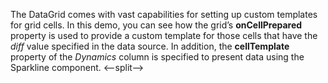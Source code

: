 The DataGrid comes with vast capabilities for setting up&nbsp;custom templates for grid cells. In&nbsp;this demo, you can see how the grid&rsquo;s **onCellPrepared** property is&nbsp;used to&nbsp;provide a&nbsp;custom template for those cells that have the _diff_ value specified in&nbsp;the data source. In&nbsp;addition, the **cellTemplate** property of&nbsp;the _Dynamics_ column is&nbsp;specified to&nbsp;present data using the Sparkline component.
<--split-->